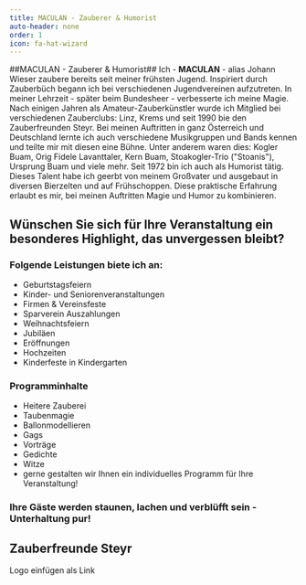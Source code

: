```yaml
---
title: MACULAN - Zauberer & Humorist
auto-header: none
order: 1
icon: fa-hat-wizard
---
```

##MACULAN - Zauberer & Humorist##
Ich - **MACULAN** - alias Johann Wieser zaubere bereits seit meiner frühsten Jugend. Inspiriert durch Zauberbüch begann ich bei verschiedenen Jugendvereinen aufzutreten. In meiner Lehrzeit - später beim Bundesheer - verbesserte ich meine Magie. Nach einigen Jahren als Amateur-Zauberkünstler wurde ich Mitglied bei verschiedenen Zauberclubs: Linz, Krems und seit 1990 bie den Zauberfreunden Steyr. Bei meinen Auftritten in ganz Österreich und Deutschland lernte ich auch verschiedene Musikgruppen und Bands kennen und teilte mir mit diesen eine Bühne. Unter anderem waren dies: Kogler Buam, Orig Fidele Lavanttaler, Kern Buam, Stoakogler-Trio ("Stoanis"), Ursprung Buam und viele mehr. Seit 1972 bin ich auch als Humorist tätig. Dieses Talent habe ich geerbt von meinem Großvater und ausgebaut in diversen Bierzelten und auf Frühschoppen. Diese praktische Erfahrung erlaubt es mir, bei meinen Auftritten Magie und Humor zu kombinieren.  

## Wünschen Sie sich für Ihre Veranstaltung ein besonderes Highlight, das unvergessen bleibt?
### Folgende Leistungen biete ich an:
- Geburtstagsfeiern
- Kinder- und Seniorenveranstaltungen
- Firmen & Vereinsfeste
-  Sparverein Auszahlungen
-  Weihnachtsfeiern
-  Jubiläen
-  Eröffnungen
-  Hochzeiten
-  Kinderfeste in Kindergarten 

### Programminhalte
- Heitere Zauberei
- Taubenmagie
- Ballonmodellieren
- Gags
- Vorträge
- Gedichte
- Witze
- gerne gestalten wir Ihnen ein individuelles Programm für Ihre Veranstaltung!

### Ihre Gäste werden staunen, lachen und verblüfft sein - Unterhaltung pur!

## Zauberfreunde Steyr
Logo einfügen als Link
